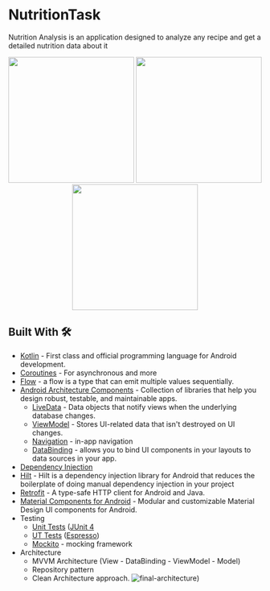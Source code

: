 # NutritionTask
Nutrition Analysis is an application designed to analyze any recipe and get a detailed nutrition data about it

<div align="center">
  <img src="https://user-images.githubusercontent.com/7644709/125868420-234d0825-0fcb-4b42-bc18-5d5de822cb24.jpg" width="250px" /> 
  <img src="https://user-images.githubusercontent.com/7644709/125868704-e8d2b764-7fdb-44e7-9cbd-2abbdcf73dcd.jpg" width="250px" />  
  <img src="https://user-images.githubusercontent.com/7644709/125868429-9a908787-70b7-4cda-a1d0-9acf6b6340d2.jpg" width="250px" />  

</div>





## Built With 🛠
- [Kotlin](https://kotlinlang.org/) - First class and official programming language for Android development.
- [Coroutines](https://kotlinlang.org/docs/reference/coroutines-overview.html) - For asynchronous and more
- [Flow](https://kotlinlang.org/docs/flow.html) -  a flow is a type that can emit multiple values sequentially.
- [Android Architecture Components](https://developer.android.com/topic/libraries/architecture) - Collection of libraries that help you design robust, testable, and maintainable apps.
  - [LiveData](https://developer.android.com/topic/libraries/architecture/livedata) - Data objects that notify views when the underlying database changes.
  - [ViewModel](https://developer.android.com/topic/libraries/architecture/viewmodel) - Stores UI-related data that isn't destroyed on UI changes.
  - [Navigation](https://developer.android.com/topic/libraries/architecture/navigation/) - in-app navigation
  - [DataBinding](https://developer.android.com/topic/libraries/data-binding) - allows you to bind UI components in your layouts to data sources in your app.
- [Dependency Injection](https://developer.android.com/training/dependency-injection)
 - [Hilt](https://developer.android.com/training/dependency-injection/hilt-android) - Hilt is a dependency injection library for Android that reduces the boilerplate of doing      manual dependency injection in your project
- [Retrofit](https://square.github.io/retrofit/) - A type-safe HTTP client for Android and Java.
- [Material Components for Android](https://github.com/material-components/material-components-android) - Modular and customizable Material Design UI components for Android.
- Testing
  - [Unit Tests](https://en.wikipedia.org/wiki/Unit_testing) ([JUnit 4](https://junit.org/junit4/)
  - [UT Tests](https://en.wikipedia.org/wiki/Graphical_user_interface_testing) ([Espresso](https://developer.android.com/training/testing/espresso))
  - [Mockito](https://site.mockito.org/) - mocking framework
- Architecture
  - MVVM Architecture (View - DataBinding - ViewModel - Model)
  - Repository pattern
  - Clean Architecture approach.
![final-architecture](https://user-images.githubusercontent.com/7644709/125865695-fb0febb2-5329-4347-80ab-645d86e951c2.png))
